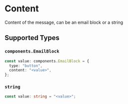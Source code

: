 # Content

Content of the message, can be an email block or a string


## Supported Types

### `components.EmailBlock`

```typescript
const value: components.EmailBlock = {
  type: "button",
  content: "<value>",
};
```

### `string`

```typescript
const value: string = "<value>";
```

